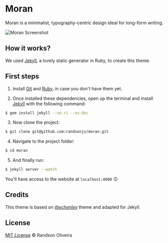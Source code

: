 # Moran

Moran is a minimalist, typography-centric design ideal for long-form writing.

![Moran Screenshot](http://henleyedition.com/content/images/2014/12/moran-1200px.jpg)

## How it works?

We used [Jekyll](http://jekyllrb.com), a lovely static generator in Ruby, to create this theme.

## First steps

1. Install [Git](http://git-scm.com/downloads) and [Ruby](http://www.ruby-lang.org/downloads/), in case you don't have them yet.

2. Once installed these dependencies, open up the terminal and install [Jekyll](http://jekyllrb.com/) with the following command:

```sh
$ gem install jekyll --no-ri --no-doc
```

3. Now clone the project:

```sh
$ git clone git@github.com:randsonjs/moran.git
```

4. Navigate to the project folder:

```sh
$ cd moran
```

5. And finally run:

```sh
$ jekyll server --watch
```

You'll have access to the website at `localhost:4000` :D

## Credits

This theme is based on [_@echenley_](https://github.com/echenley/moran/) theme and adapted for Jekyll.

## License

[MIT License](http://randsonjs.mit-license.org/) © Randson Oliveira